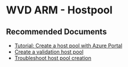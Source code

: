 <properties
  pagetitle="WVD ARM - Hostpool"
  service="microsoft.desktopvirtualization"
  resource="hostpools"
  ms.author="evas"
  selfhelptype="Resource"
  supporttopicids="32783590"
  productpesids="16582"
  cloudenvironments="public, fairfax, mooncake, blackforest, ussec, usnat"
  articleid="ac434c13-67ab-4d4c-88be-cd8e65f87704"
  ownershipid="Windows_Virtual_Desktop" />
# WVD ARM - Hostpool

## **Recommended Documents**

* [Tutorial: Create a host pool with Azure Portal](https://docs.microsoft.com/azure/virtual-desktop/create-host-pools-azure-marketplace)
* [Create a validation host pool](https://docs.microsoft.com/azure/virtual-desktop/create-validation-host-pool)
* [Troubleshoot host pool creation](https://docs.microsoft.com/azure/virtual-desktop/troubleshoot-set-up-issues)